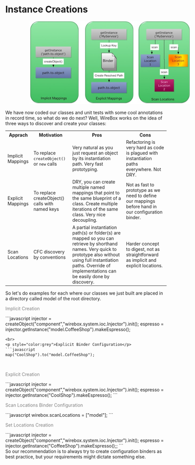 # Instance Creations

<img src="../images/instance_mappings.jpg" style="margin-left:75px">

We have now coded our classes and unit tests with some cool annotations in record time, so what do we do next? Well, WireBox works on the idea of three ways to discover and create your classes:

<table>
    <tr>
        <th>Apprach</th>
        <th>Motivation</th>
        <th>Pros</th>
        <th>Cons</th>
    </tr>
    <tr>
        <td>Implicit Mappings</td>
        <td>To replace <code>createObject()</code> or <code>new</code> calls</td>
        <td>Very natural as you just request an object by its instantiation path. Very fast prototyping. </td>
        <td>Refactoring is very hard as code is plagued with instantiation paths everywhere. Not DRY.</td>
    </tr>
        <td>Explicit Mappings</td>
        <td>To replace createObject() calls with named keys </td>
        <td>DRY, you can create multiple named mappings that point to the same blueprint of a class. Create multiple iterations of the same class. Very nice decoupling.</td>
        <td>Not as fast to prototype as we need to define our mappings before hand in our configuration binder.</td>
    </tr>
    </tr>
        <td>Scan Locations</td>
        <td>CFC discovery by conventions</td>
        <td>A partial instantiation path(s) or folder(s) are mapped so you can retrieve by shorthand names. Very quick to prototype also without using full instantiation paths. Override of implementations can be easily done by discovery. </td>
        <td>Harder concept to digest, not as straightforward as implicit and explicit locations.</td>
    </tr>
</table>

So let's do examples for each where our classes we just built are placed in a directory called model of the root directory.

<p style="color:grey">Implicit Creation</p>
```javascript
injector = createObject("component","wirebox.system.ioc.Injector").init();
espresso = injector.getInstance("model.CoffeeShop").makeEspresso();

```
<br>
<p style="color:grey">Explicit Binder Configuration</p>
```javascript
map("CoolShop").to("model.CoffeeShop");
```
<br>
<p style="color:grey">Explicit Creation</p>
```javascript
injector = createObject("component","wirebox.system.ioc.Injector").init();
espresso = injector.getInstance("CoolShop").makeEspresso();
```
<br>
<p style="color:grey">Scan Locations Binder Configuration</p>
```javascript
wirebox.scanLocations = ["model"];
```
<br>
<p style="color:grey">Set Locations Creation</p>
```javascript
injector = createObject("component","wirebox.system.ioc.Injector").init();
espresso = injector.getInstance("CoffeeShop").makeEspresso();;
```
<br>
So our recommendation is to always try to create configuration binders as best practice, but your requirements might dictate something else.
